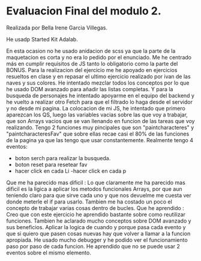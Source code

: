<h1> Evaluacion Final del modulo 2. </h1>
Realizada por Bella Irene Garcia Villegas.

He usadp Started Kit Adalab.

En esta ocasion no he usado anidacion de scss ya que la parte de la maquetacion es corta y no era lo pedido por el enunciado. Me he centrado más en cumplir requisitos de JS tanto lo obligatorio como la parte del BONUS.
Para la realizacion del ejercicio me he apoyado en ejercicios resueltos en clase y en repasar el ultimo ejercicio realizado por ivan de las naves y sus colores.
He intentado mezclar todos los conceptos por lo que he usado DOM avanzado para añadir las listas completas. Y para la busqueda de personajes he intentado apoyarme en el equipo del backend y he vuelto a realizar otro Fetch para que el filtrado lo haga desde el servidor y no desde mi pagina.
La colocacion de mi JS, he intentado que primero aparezcan los QS, luego las variables vacias sobre las que voy a trabajar, que son Arrays vacios que se van llenando en funcion de las tareas que voy realizando.
Tengo 2 funciones muy pincipales que son "paintcharacteres" y "paintcharacteresFav" que sobre ellas recae casi el 80% de las funciones de la pagina ya que las tengo que usar constantemente.
Realmente tengo 4 eventos:

- boton serch para realizar la busqueda.
- boton reset para resetear fav
- hacer click en cada Li
 -hacer click en cada p

Que me ha parecido mas dificil :
Lo que claramente me ha parecido mas dificil es la ligica a aplicar los metodos funcionales Arrays, por que aun teniendo claro para que sirve cada uno y que nos devuelme me cuesta ver donde meterle el if para usarlo.
Tambien me ha costado un poco el concepto de trabajar varias cosas dentro de bucles.
Que he aprendido :
Creo que con este ejercicio he aprendido bastante sobre como reutilizar funciones.
Tambien he aclarado mucho conceptos sobre DOM avanzado y sus beneficios.
Aplicar la logica de cuando y porque pasa cada evento y que si quiero que pasen cosas nuevas hay que volver a llamar a la funcion apropiada.
He usado mucho debugger y he podido ver el funcionamiento paso por paso de cada funcion.
He aprendido que no se puede usar 2 eventos sobre el mismo elemento.
